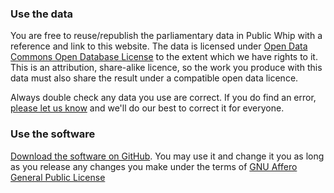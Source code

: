 
### Use the data
You are free to reuse/republish the parliamentary data in Public Whip with a reference and link to this website. 
The data is licensed under [Open Data Commons Open Database License](http://opendatacommons.org/licenses/odbl/) to the extent which we have rights to it. 
This is an attribution, share-alike licence, so the work you produce with this data must also share the result under a compatible open data licence.


Always double check any data you use are correct. If you do find an error, [please let us know](/about#contact) and we'll do our best to correct it for everyone.

### Use the software
[Download the software on GitHub](https://github.com/openaustralia/publicwhip). You may use it and change it you as long as you release any changes you make under the terms of [GNU Affero General Public License ](http://www.fsf.org/licensing/licenses/agpl-3.0.html)
